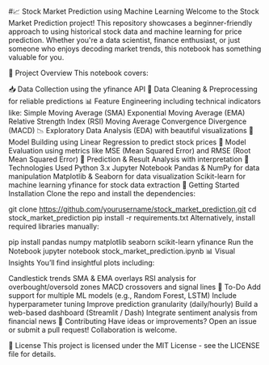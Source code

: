 #📈 Stock Market Prediction using Machine Learning
Welcome to the Stock Market Prediction project! This repository showcases a beginner-friendly approach to using historical stock data and machine learning for price prediction. Whether you're a data scientist, finance enthusiast, or just someone who enjoys decoding market trends, this notebook has something valuable for you.

🧠 Project Overview
This notebook covers:

📥 Data Collection using the yfinance API
🧹 Data Cleaning & Preprocessing for reliable predictions
📊 Feature Engineering including technical indicators like:
Simple Moving Average (SMA)
Exponential Moving Average (EMA)
Relative Strength Index (RSI)
Moving Average Convergence Divergence (MACD)
📉 Exploratory Data Analysis (EDA) with beautiful visualizations
🤖 Model Building using Linear Regression to predict stock prices
📏 Model Evaluation using metrics like MSE (Mean Squared Error) and RMSE (Root Mean Squared Error)
🧪 Prediction & Result Analysis with interpretation
🔧 Technologies Used
Python 3.x
Jupyter Notebook
Pandas & NumPy for data manipulation
Matplotlib & Seaborn for data visualization
Scikit-learn for machine learning
yfinance for stock data extraction
🚀 Getting Started
Installation
Clone the repo and install the dependencies:

git clone https://github.com/yourusername/stock_market_prediction.git
cd stock_market_prediction
pip install -r requirements.txt
Alternatively, install required libraries manually:

pip install pandas numpy matplotlib seaborn scikit-learn yfinance
Run the Notebook
jupyter notebook stock_market_prediction.ipynb
📊 Visual Insights
You’ll find insightful plots including:

Candlestick trends
SMA & EMA overlays
RSI analysis for overbought/oversold zones
MACD crossovers and signal lines
📌 To-Do
 Add support for multiple ML models (e.g., Random Forest, LSTM)
 Include hyperparameter tuning
 Improve prediction granularity (daily/hourly)
 Build a web-based dashboard (Streamlit / Dash)
 Integrate sentiment analysis from financial news
🤝 Contributing
Have ideas or improvements? Open an issue or submit a pull request! Collaboration is welcome.

📝 License
This project is licensed under the MIT License - see the LICENSE file for details.
